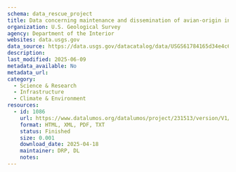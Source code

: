 ```yaml
---
schema: data_rescue_project 
title: Data concerning maintenance and dissemination of avian-origin influenza A virus within the Northern Atlantic Flyway of North America
organization: U.S. Geological Survey
agency: Department of the Interior
websites: data.usgs.gov
data_source: https://data.usgs.gov/datacatalog/data/USGS61784165d34e4c6b7fe2a4df
description: 
last_modified: 2025-06-09
metadata_available: No
metadata_url: 
category:
  - Science & Research 
  - Infrastructure 
  - Climate & Environment 
resources:
  - id: 1086
    url: https://www.datalumos.org/datalumos/project/231513/version/V1/view
    format: HTML, XML, PDF, TXT
    status: Finished
    size: 0.001
    download_date: 2025-04-18
    maintainer: DRP, DL
    notes: 
---
```

